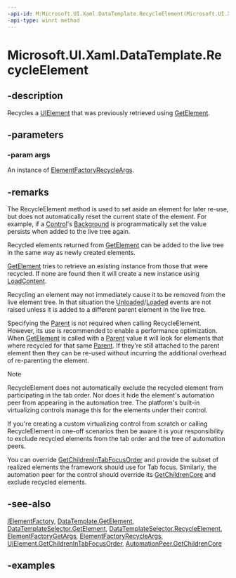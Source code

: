 ```yaml
---
-api-id: M:Microsoft.UI.Xaml.DataTemplate.RecycleElement(Microsoft.UI.Xaml.ElementFactoryRecycleArgs)
-api-type: winrt method
---
```


<!-- Method syntax.
public void DataTemplate.RecycleElement(ElementFactoryRecycleArgs args)
-->

# Microsoft.UI.Xaml.DataTemplate.RecycleElement

## -description

Recycles a [UIElement](uielement.md) that was previously retrieved using [GetElement](datatemplate_getelement_445960756.md).

## -parameters

### -param args

An instance of [ElementFactoryRecycleArgs](elementfactoryrecycleargs.md).

## -remarks

The RecycleElement method is used to set aside an element for later re-use, but does not automatically reset the current state of the element. For example, if a [Control](../microsoft.ui.xaml.controls/control.md)'s [Background](../microsoft.ui.xaml.controls/control_background.md) is programmatically set the value persists when added to the live tree again.

Recycled elements returned from [GetElement](datatemplate_getelement_445960756.md) can be added to the live tree in the same way as newly created elements.

[GetElement](datatemplate_getelement_445960756.md) tries to retrieve an existing instance from those that were recycled. If none are found then it will create a new instance using [LoadContent](datatemplate_loadcontent_471913183.md).  

Recycling an element may not immediately cause it to be removed from the live element tree. In that situation the [Unloaded](frameworkelement_unloaded.md)/[Loaded](frameworkelement_loaded.md) events are not raised unless it is added to a different parent element in the live tree.

Specifying the [Parent](elementfactoryrecycleargs_parent.md) is not required when calling RecycleElement. However, its use is recommended to enable a performance optimization. When [GetElement](datatemplate_getelement_445960756.md) is called with a [Parent](elementfactorygetargs_parent.md) value it will look for elements that where recycled for that same [Parent](elementfactorygetargs_parent.md). If they're still attached to the parent element then they can be re-used without incurring the additional overhead of re-parenting the element.

> [!NOTE]
> RecycleElement does not automatically exclude the recycled element from participating in the tab order. Nor does it hide the element's automation peer from appearing in the automation tree. The platform's built-in virtualizing controls manage this for the elements under their control.  
>
> If you're creating a custom virtualizing control from scratch or calling RecycleElement in one-off scenarios then be aware it is your responsibility to exclude recycled elements from the tab order and the tree of automation peers.
>
> You can override [GetChildrenInTabFocusOrder](uielement_getchildrenintabfocusorder_1610735643.md) and provide the subset of realized elements the framework should use for Tab focus. Similarly, the automation peer for the control should override its [GetChildrenCore](../microsoft.ui.xaml.automation.peers/automationpeer_getchildrencore_766641859.md) and exclude recycled elements.

## -see-also

[IElementFactory](ielementfactory.md), [DataTemplate.GetElement](datatemplate_getelement_445960756.md), [DataTemplateSelector.GetElement](../microsoft.ui.xaml.controls/datatemplateselector_getelement_445960756.md), [DataTemplateSelector.RecycleElement](../microsoft.ui.xaml.controls/datatemplateselector_recycleelement_1220951169.md), [ElementFactoryGetArgs](elementfactorygetargs.md), [ElementFactoryRecycleArgs](elementfactoryrecycleargs.md), [UIElement.GetChildrenInTabFocusOrder](uielement_getchildrenintabfocusorder_1610735643.md), [AutomationPeer.GetChildrenCore](../microsoft.ui.xaml.automation.peers/automationpeer_getchildrencore_766641859.md)

## -examples
